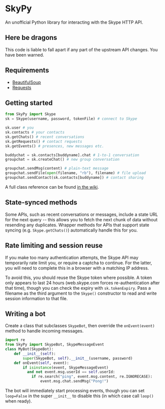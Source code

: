 # SkyPy

An unofficial Python library for interacting with the Skype HTTP API.

## Here be dragons

This code is liable to fall apart if any part of the upstream API changes.  You have been warned.

## Requirements

* [BeautifulSoup](http://www.crummy.com/software/BeautifulSoup/)
* [Requests](http://www.python-requests.org/en/latest/)

## Getting started

```python
from SkyPy import Skype
sk = Skype(username, password, tokenFile) # connect to Skype

sk.user # you
sk.contacts # your contacts
sk.getChats() # recent conversations
sk.getRequests() # contact requests
sk.getEvents() # presences, new messages etc.

buddychat = sk.contacts[buddyname].chat # 1-to-1 conversation
groupchat = sk.createChat() # new group conversation

groupchat.sendMsg(content) # plain-text message
groupchat.sendFile(open(filename, "rb"), filename) # file upload
groupchat.sendContact(sk.contacts[buddyname]) # contact sharing
```

A full class reference can be found [in the wiki](https://github.com/OllieTerrance/SkyPy/wiki/Classes).

## State-synced methods

Some APIs, such as recent conversations or messages, include a state URL for the next query -- this allows you to fetch the next chunk of data without resending any duplicates.  Wrapper methods for APIs that support state syncing (e.g. `Skype.getChats()`) automatically handle this for you.

## Rate limiting and session reuse

If you make too many authentication attempts, the Skype API may temporarily rate limit you, or require a captcha to continue.  For the latter, you will need to complete this in a browser with a matching IP address.

To avoid this, you should reuse the Skype token where possible.  A token only appears to last 24 hours (web.skype.com forces re-authentication after that time), though you can check the expiry with `sk.tokenExpiry`.  Pass a filename as the third argument to the `Skype()` constructor to read and write session information to that file.

## Writing a bot

Create a class that subclasses `SkypeBot`, then override the `onEvent(event)` method to handle incoming messages.

```python
import re
from SkyPy import SkypeBot, SkypeMessageEvent
class MyBot(SkypeBot):
    def __init__(self):
        super(SkypeBot, self).__init__(username, password)
    def onEvent(self, event):
        if isinstance(event, SkypeMessageEvent)
          and not event.msg.userId == self.userId:
            if re.search("ping", event.msg.content, re.IGNORECASE):
                event.msg.chat.sendMsg("Pong!")
```

The bot will immediately start processing events, though you can set `loop=False` in the super `__init__` to disable this (in which case call `loop()` when ready).
